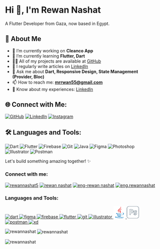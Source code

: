 # Hi 👋, I'm Rewan Nashat
A Flutter Developer from Gaza, now based in Egypt.

## 🚀 About Me
- 🔭 I’m currently working on **Cleanco App**
- 🌱 I’m currently learning **Flutter, Dart**
- 👨‍💻 All of my projects are available at [GitHub](https://github.com/rewannashat)
- 📝 I regularly write articles on [LinkedIn](https://www.linkedin.com/in/rewannashat)
- 💬 Ask me about **Dart, Responsive Design, State Management (Provider, Bloc)**
- 📫 How to reach me: **mrrwan55@gmail.com**
- 📄 Know about my experiences: [LinkedIn](https://www.linkedin.com/in/rewannashat)

## 🌐 Connect with Me:
[![GitHub](https://img.shields.io/badge/GitHub-000?style=for-the-badge&logo=github)](https://github.com/rewannashat)
[![LinkedIn](https://img.shields.io/badge/LinkedIn-0077B5?style=for-the-badge&logo=linkedin)](https://www.linkedin.com/in/rewannashat)
[![Instagram](https://img.shields.io/badge/Instagram-E4405F?style=for-the-badge&logo=instagram)](https://www.instagram.com/rewannashat5)

## 🛠️ Languages and Tools:
![Dart](https://img.shields.io/badge/Dart-0175C2?style=for-the-badge&logo=dart)
![Flutter](https://img.shields.io/badge/Flutter-02569B?style=for-the-badge&logo=flutter)
![Firebase](https://img.shields.io/badge/Firebase-FFCA28?style=for-the-badge&logo=firebase)
![Git](https://img.shields.io/badge/Git-F05032?style=for-the-badge&logo=git)
![Java](https://img.shields.io/badge/Java-007396?style=for-the-badge&logo=java)
![Figma](https://img.shields.io/badge/Figma-F24E1E?style=for-the-badge&logo=figma)
![Photoshop](https://img.shields.io/badge/Photoshop-31A8FF?style=for-the-badge&logo=adobe-photoshop)
![Illustrator](https://img.shields.io/badge/Illustrator-FF9A00?style=for-the-badge&logo=adobe-illustrator)
![Postman](https://img.shields.io/badge/Postman-FF6C37?style=for-the-badge&logo=postman)

Let's build something amazing together! ✨



<h3 align="left">Connect with me:</h3>
<p align="left">
<a href="https://twitter.com/rewannashat5" target="blank"><img align="center" src="https://raw.githubusercontent.com/rahuldkjain/github-profile-readme-generator/master/src/images/icons/Social/twitter.svg" alt="rewannashat5" height="30" width="40" /></a>
<a href="https://linkedin.com/in/rewan nashat" target="blank"><img align="center" src="https://raw.githubusercontent.com/rahuldkjain/github-profile-readme-generator/master/src/images/icons/Social/linked-in-alt.svg" alt="rewan nashat" height="30" width="40" /></a>
<a href="https://fb.com/eng-rewan nashat" target="blank"><img align="center" src="https://raw.githubusercontent.com/rahuldkjain/github-profile-readme-generator/master/src/images/icons/Social/facebook.svg" alt="eng-rewan nashat" height="30" width="40" /></a>
<a href="https://instagram.com/eng.rewannashat" target="blank"><img align="center" src="https://raw.githubusercontent.com/rahuldkjain/github-profile-readme-generator/master/src/images/icons/Social/instagram.svg" alt="eng.rewannashat" height="30" width="40" /></a>
</p>

<h3 align="left">Languages and Tools:</h3>
<p align="left"> <a href="https://dart.dev" target="_blank" rel="noreferrer"> <img src="https://www.vectorlogo.zone/logos/dartlang/dartlang-icon.svg" alt="dart" width="40" height="40"/> </a> <a href="https://www.figma.com/" target="_blank" rel="noreferrer"> <img src="https://www.vectorlogo.zone/logos/figma/figma-icon.svg" alt="figma" width="40" height="40"/> </a> <a href="https://firebase.google.com/" target="_blank" rel="noreferrer"> <img src="https://www.vectorlogo.zone/logos/firebase/firebase-icon.svg" alt="firebase" width="40" height="40"/> </a> <a href="https://flutter.dev" target="_blank" rel="noreferrer"> <img src="https://www.vectorlogo.zone/logos/flutterio/flutterio-icon.svg" alt="flutter" width="40" height="40"/> </a> <a href="https://git-scm.com/" target="_blank" rel="noreferrer"> <img src="https://www.vectorlogo.zone/logos/git-scm/git-scm-icon.svg" alt="git" width="40" height="40"/> </a> <a href="https://www.adobe.com/in/products/illustrator.html" target="_blank" rel="noreferrer"> <img src="https://www.vectorlogo.zone/logos/adobe_illustrator/adobe_illustrator-icon.svg" alt="illustrator" width="40" height="40"/> </a> <a href="https://www.java.com" target="_blank" rel="noreferrer"> <img src="https://raw.githubusercontent.com/devicons/devicon/master/icons/java/java-original.svg" alt="java" width="40" height="40"/> </a> <a href="https://www.photoshop.com/en" target="_blank" rel="noreferrer"> <img src="https://raw.githubusercontent.com/devicons/devicon/master/icons/photoshop/photoshop-line.svg" alt="photoshop" width="40" height="40"/> </a> <a href="https://postman.com" target="_blank" rel="noreferrer"> <img src="https://www.vectorlogo.zone/logos/getpostman/getpostman-icon.svg" alt="postman" width="40" height="40"/> </a> <a href="https://www.adobe.com/products/xd.html" target="_blank" rel="noreferrer"> <img src="https://cdn.worldvectorlogo.com/logos/adobe-xd.svg" alt="xd" width="40" height="40"/> </a> </p>

<p><img align="left" src="https://github-readme-stats.vercel.app/api/top-langs?username=rewannashat&show_icons=true&locale=en&layout=compact" alt="rewannashat" /></p>

<p>&nbsp;<img align="center" src="https://github-readme-stats.vercel.app/api?username=rewannashat&show_icons=true&locale=en" alt="rewannashat" /></p>

<p><img align="center" src="https://github-readme-streak-stats.herokuapp.com/?user=rewannashat&" alt="rewannashat" /></p>
